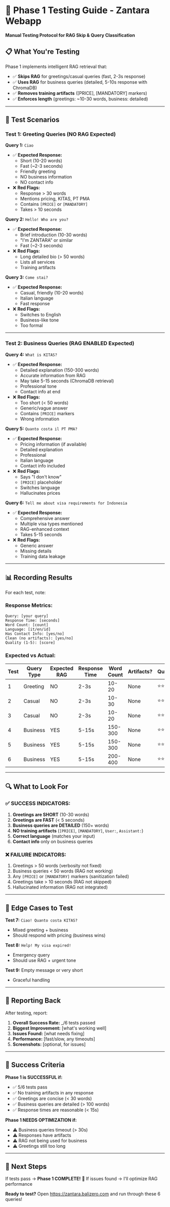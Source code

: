 # 🧪 Phase 1 Testing Guide - Zantara Webapp
**Manual Testing Protocol for RAG Skip & Query Classification**

## 📋 What You're Testing

Phase 1 implements intelligent RAG retrieval that:
- ✅ **Skips RAG** for greetings/casual queries (fast, 2-3s response)
- ✅ **Uses RAG** for business queries (detailed, 5-10s response with ChromaDB)
- ✅ **Removes training artifacts** ([PRICE], [MANDATORY] markers)
- ✅ **Enforces length** (greetings: ~10-30 words, business: detailed)

---

## 🎯 Test Scenarios

### **Test 1: Greeting Queries (NO RAG Expected)**

**Query 1:** `Ciao`
- ✅ **Expected Response:**
  - Short (10-20 words)
  - Fast (~2-3 seconds)
  - Friendly greeting
  - NO business information
  - NO contact info
- ❌ **Red Flags:**
  - Response > 30 words
  - Mentions pricing, KITAS, PT PMA
  - Contains `[PRICE]` or `[MANDATORY]`
  - Takes > 10 seconds

**Query 2:** `Hello! Who are you?`
- ✅ **Expected Response:**
  - Brief introduction (10-30 words)
  - "I'm ZANTARA" or similar
  - Fast (~2-3 seconds)
- ❌ **Red Flags:**
  - Long detailed bio (> 50 words)
  - Lists all services
  - Training artifacts

**Query 3:** `Come stai?`
- ✅ **Expected Response:**
  - Casual, friendly (10-20 words)
  - Italian language
  - Fast response
- ❌ **Red Flags:**
  - Switches to English
  - Business-like tone
  - Too formal

---

### **Test 2: Business Queries (RAG ENABLED Expected)**

**Query 4:** `What is KITAS?`
- ✅ **Expected Response:**
  - Detailed explanation (150-300 words)
  - Accurate information from RAG
  - May take 5-15 seconds (ChromaDB retrieval)
  - Professional tone
  - Contact info at end
- ❌ **Red Flags:**
  - Too short (< 50 words)
  - Generic/vague answer
  - Contains `[PRICE]` markers
  - Wrong information

**Query 5:** `Quanto costa il PT PMA?`
- ✅ **Expected Response:**
  - Pricing information (if available)
  - Detailed explanation
  - Professional
  - Italian language
  - Contact info included
- ❌ **Red Flags:**
  - Says "I don't know"
  - `[PRICE]` placeholder
  - Switches language
  - Hallucinates prices

**Query 6:** `Tell me about visa requirements for Indonesia`
- ✅ **Expected Response:**
  - Comprehensive answer
  - Multiple visa types mentioned
  - RAG-enhanced context
  - Takes 5-15 seconds
- ❌ **Red Flags:**
  - Generic answer
  - Missing details
  - Training data leakage

---

## 📊 Recording Results

For each test, note:

### Response Metrics:
```
Query: [your query]
Response Time: [seconds]
Word Count: [count]
Language: [it/en/id]
Has Contact Info: [yes/no]
Clean (no artifacts): [yes/no]
Quality (1-5): [score]
```

### Expected vs Actual:
| Test | Query Type | Expected RAG | Response Time | Word Count | Artifacts? | Quality |
|------|-----------|--------------|---------------|------------|-----------|---------|
| 1 | Greeting | NO | 2-3s | 10-20 | None | ⭐⭐⭐⭐⭐ |
| 2 | Casual | NO | 2-3s | 10-30 | None | ⭐⭐⭐⭐⭐ |
| 3 | Casual | NO | 2-3s | 10-20 | None | ⭐⭐⭐⭐⭐ |
| 4 | Business | YES | 5-15s | 150-300 | None | ⭐⭐⭐⭐⭐ |
| 5 | Business | YES | 5-15s | 150-300 | None | ⭐⭐⭐⭐⭐ |
| 6 | Business | YES | 5-15s | 200-400 | None | ⭐⭐⭐⭐⭐ |

---

## 🔍 What to Look For

### ✅ SUCCESS INDICATORS:
1. **Greetings are SHORT** (10-30 words)
2. **Greetings are FAST** (< 5 seconds)
3. **Business queries are DETAILED** (150+ words)
4. **NO training artifacts** (`[PRICE]`, `[MANDATORY]`, `User:`, `Assistant:`)
5. **Correct language** (matches your input)
6. **Contact info** only on business queries

### ❌ FAILURE INDICATORS:
1. Greetings > 50 words (verbosity not fixed)
2. Business queries < 50 words (RAG not working)
3. Any `[PRICE]` or `[MANDATORY]` markers (sanitization failed)
4. Greetings take > 10 seconds (RAG not skipped)
5. Hallucinated information (RAG not integrated)

---

## 🚨 Edge Cases to Test

**Test 7:** `Ciao! Quanto costa KITAS?`
- Mixed greeting + business
- Should respond with pricing (business wins)

**Test 8:** `Help! My visa expired!`
- Emergency query
- Should use RAG + urgent tone

**Test 9:** Empty message or very short
- Graceful handling

---

## 📝 Reporting Back

After testing, report:

1. **Overall Success Rate:** _/6 tests passed
2. **Biggest Improvement:** [what's working well]
3. **Issues Found:** [what needs fixing]
4. **Performance:** [fast/slow, any timeouts]
5. **Screenshots:** [optional, for issues]

---

## 🎯 Success Criteria

**Phase 1 is SUCCESSFUL if:**
- ✅ 5/6 tests pass
- ✅ No training artifacts in any response
- ✅ Greetings are concise (< 30 words)
- ✅ Business queries are detailed (> 100 words)
- ✅ Response times are reasonable (< 15s)

**Phase 1 NEEDS OPTIMIZATION if:**
- ⚠️ Business queries timeout (> 30s)
- ⚠️ Responses have artifacts
- ⚠️ RAG not being used for business
- ⚠️ Greetings still too long

---

## 🔧 Next Steps

If tests pass → **Phase 1 COMPLETE!** 🎉
If issues found → I'll optimize RAG performance

**Ready to test?** Open https://zantara.balizero.com and run through these 6 queries!
